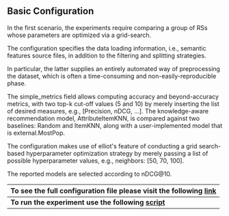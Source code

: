 ## Basic Configuration

In the first scenario, the experiments require comparing a group of RSs whose parameters are optimized via a grid-search. 

The configuration specifies the data loading information, i.e., semantic features source files, in addition to the filtering and splitting strategies. 

In particular, the latter supplies an entirely automated way of preprocessing the dataset, which is often a time-consuming 
and non-easily-reproducible phase. 

The simple_metrics field allows computing accuracy and beyond-accuracy metrics, with two top-k cut-off values (5 and 10) 
by merely inserting the list of desired measures, e.g., [Precision, nDCG, ...]. 
The knowledge-aware recommendation model, AttributeItemKNN, is compared against two baselines: Random and ItemKNN, 
along with a user-implemented model that is external.MostPop. 

The configuration makes use of elliot's feature of conducting a grid search-based hyperparameter optimization strategy
by merely passing a list of possible hyperparameter values, e.g., neighbors: [50, 70, 100]. 

The reported models are selected according to nDCG@10.

|To see the full configuration file please visit the following [link](config_files/examples/basic_configuration_v030.yml)|
|-------------------------------------------------------------------------------------------------------------|
|**To run the experiment use the following [script](sample_basic.py)**|